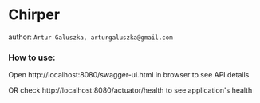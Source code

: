 # Chirper
author: `Artur Galuszka, arturgaluszka@gmail.com`
### How to use:
Open http://localhost:8080/swagger-ui.html in browser to see API details

OR check
http://localhost:8080/actuator/health
to see application's health
